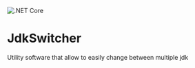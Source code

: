 ![.NET Core](https://github.com/bfresnel/JdkSwitcher/workflows/.NET%20Core/badge.svg)

# JdkSwitcher
 Utility software that allow to easily change between multiple jdk
